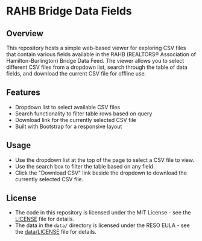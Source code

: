 # RAHB Bridge Data Fields

## Overview

This repository hosts a simple web-based viewer for exploring CSV files that contain various fields available in the RAHB (REALTORS® Association of Hamilton-Burlington) Bridge Data Feed. The viewer allows you to select different CSV files from a dropdown list, search through the table of data fields, and download the current CSV file for offline use.

## Features

- Dropdown list to select available CSV files
- Search functionality to filter table rows based on query
- Download link for the currently selected CSV file
- Built with Bootstrap for a responsive layout

## Usage

- Use the dropdown list at the top of the page to select a CSV file to view.
- Use the search box to filter the table based on any field.
- Click the "Download CSV" link beside the dropdown to download the currently selected CSV file.

## License
- The code in this repository is licensed under the MIT License - see the [LICENSE](LICENSE) file for details.
- The data in the `data/` directory is licensed under the RESO EULA - see the [data/LICENSE](data/LICENSE) file for details.
